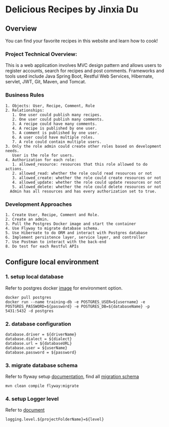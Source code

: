 # Delicious Recipes by Jinxia Du
## Overview
You can find your favorite recipes in this website and learn how to cook!

### Project Technical Overview:
This is a web application involves MVC design pattern and allows users to 
register accounts, search for recipes and post comments. Frameworks and tools
used include Java Spring Boot, Restful Web Services, Hibernate, servlet, JWT,
Git, Maven, and Tomcat. 
### Business Rules
    1. Objects: User, Recipe, Comment, Role
    2. Relationships:
       1. One user could publish many recipes.
       2. One user could publish many comments.
       3. A recipe could have many comments.
       4. A recipe is published by one user.
       5. A comment is published by one user.
       6. A user could have multiple roles.
       7. A role could contain multiple users.
    3. Only the role admin could create other roles based on development needs. 
       User is the role for users.
    4. Authorization for each role:
       1. allowed_resource: resources that this role allowed to do actions.
       2. allowed_read: whether the role could read resources or not
       3. allowed_create: whether the role could create resources or not
       4. allowed_update: whether the role could update resources or not
       5. allowed_delete: whether the role could delete resources or not
      Admin has all resources and has every authorization set to true.
### Development Approaches
    1. Create User, Recipe, Comment and Role.
    2. Create an admin.
    3. Pull the Postgres Docker image and start the container
    4. Use Flyway to migrate database schema.
    5. Use Hibernate to do ORM and interact with Postgres database
    6. Implement persistence layer, service layer, and controller
    7. Use Postman to interact with the back-end
    8. Do test for each Restful APIs
    
## Configure local environment
### 1. setup local database
Refer to postgres docker [image](https://hub.docker.com/_/postgres) for environment option.
```
docker pull postgres
docker run --name training-db -e POSTGRES_USER=${username} -e POSTGRES_PASSWORD=${password} -e POSTGRES_DB=${databaseName} -p 5431:5432 -d postgres
```
### 2. database configuration
```
database.driver = ${driverName}
database.dialect = ${dialect}
database.url = ${databaseURL}
database.user = ${userName}
database.password = ${password}
```
### 3. migrate database schema
Refer to flyway setup [documentation](https://flywaydb.org/documentation/), find all [migration schema](/src/main/resources/db/migration)
```
mvn clean compile flyway:migrate
```
### 4. setup Logger level
Refer to [document](https://logging.apache.org/log4j/2.x/manual/customloglevels.html)
```
logging.level.${projectFolderName}=${level}
```

